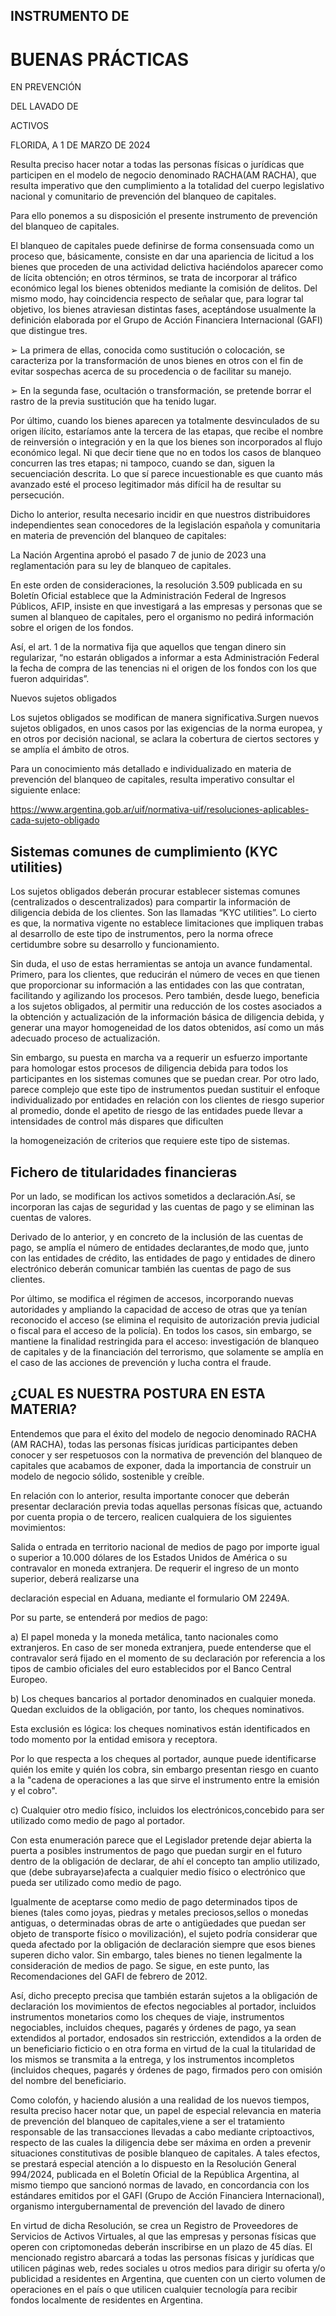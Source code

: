 ## INSTRUMENTO DE

# BUENAS PRÁCTICAS

EN PREVENCIÓN

DEL LAVADO DE

ACTIVOS

FLORIDA, A 1 DE MARZO DE 2024

Resulta preciso hacer notar a todas las personas físicas o jurídicas que participen en el modelo de negocio denominado RACHA(AM RACHA), que resulta imperativo que den cumplimiento a la totalidad del cuerpo legislativo nacional y comunitario de prevención del blanqueo de capitales. 

Para ello ponemos a su disposición el presente instrumento de prevención del blanqueo de capitales. 

El blanqueo de capitales puede definirse de forma consensuada como un proceso que, básicamente, consiste en dar una apariencia de licitud a los bienes que proceden de una actividad delictiva haciéndolos aparecer como de lícita obtención; en otros términos, se trata de incorporar al tráfico económico legal los bienes obtenidos mediante la comisión de delitos. Del mismo modo, hay coincidencia respecto de señalar que, para lograr tal objetivo, los bienes atraviesan distintas fases, aceptándose usualmente la definición elaborada por el Grupo de Acción Financiera Internacional (GAFI) que distingue tres. 

➢ La primera de ellas, conocida como sustitución o colocación, se caracteriza por la transformación de unos bienes en otros con el fin de evitar sospechas acerca de su procedencia o de facilitar su manejo. 

➢ En la segunda fase, ocultación o transformación, se pretende borrar el rastro de la previa sustitución que ha tenido lugar. 

Por último, cuando los bienes aparecen ya totalmente desvinculados de su origen ilícito, estaríamos ante la tercera de las etapas, que recibe el nombre de reinversión o integración y en la que los bienes son incorporados al flujo económico legal. Ni que decir tiene que no en todos los casos de blanqueo concurren las tres etapas; ni tampoco, cuando se dan, siguen la secuenciación descrita. Lo que sí parece incuestionable es que cuanto más avanzado esté el proceso legitimador más difícil ha de resultar su persecución. 

Dicho lo anterior, resulta necesario incidir en que nuestros distribuidores independientes sean conocedores de la legislación española y comunitaria en materia de prevención del blanqueo de capitales: 

La Nación Argentina aprobó el pasado 7 de junio de 2023 una reglamentación para su ley de blanqueo de capitales. 

En este orden de consideraciones, la resolución 3.509 publicada en su Boletín Oficial establece que la Administración Federal de Ingresos Públicos, AFIP, insiste en que investigará a las empresas y personas que se sumen al blanqueo de capitales, pero el organismo no pedirá información sobre el origen de los fondos. 

Así, el art. 1 de la normativa fija que aquellos que tengan dinero sin regularizar, “no estarán obligados a informar a esta Administración Federal la fecha de compra de las tenencias ni el origen de los fondos con los que fueron adquiridas”. 

Nuevos sujetos obligados

Los sujetos obligados se modifican de manera significativa.Surgen nuevos sujetos obligados, en unos casos por las exigencias de la norma europea, y en otros por decisión nacional, se aclara la cobertura de ciertos sectores y se amplía el ámbito de otros. 

Para un conocimiento más detallado e individualizado en materia de prevención del blanqueo de capitales, resulta imperativo consultar el siguiente enlace: 

https://www.argentina.gob.ar/uif/normativa-uif/resoluciones-aplicables-cada-sujeto-obligado 

## Sistemas comunes de cumplimiento (KYC utilities)

Los sujetos obligados deberán procurar establecer sistemas comunes (centralizados o descentralizados) para compartir la información de diligencia debida de los clientes. Son las llamadas “KYC utilities”. Lo cierto es que, la normativa vigente no establece limitaciones que impliquen trabas al desarrollo de este tipo de instrumentos, pero la norma ofrece certidumbre sobre su desarrollo y funcionamiento. 

Sin duda, el uso de estas herramientas se antoja un avance fundamental. Primero, para los clientes, que reducirán el número de veces en que tienen que proporcionar su información a las entidades con las que contratan, facilitando y agilizando los procesos. Pero también, desde luego, beneficia a los sujetos obligados, al permitir una reducción de los costes asociados a la obtención y actualización de la información básica de diligencia debida, y generar una mayor homogeneidad de los datos obtenidos, así como un más adecuado proceso de actualización. 

Sin embargo, su puesta en marcha va a requerir un esfuerzo importante para homologar estos procesos de diligencia debida para todos los participantes en los sistemas comunes que se puedan crear. Por otro lado, parece complejo que este tipo de instrumentos puedan sustituir el enfoque individualizado por entidades en relación con los clientes de riesgo superior al promedio, donde el apetito de riesgo de las entidades puede llevar a intensidades de control más dispares que dificulten

la homogeneización de criterios que requiere este tipo de sistemas. 

## Fichero de titularidades financieras

Por un lado, se modifican los activos sometidos a declaración.Así, se incorporan las cajas de seguridad y las cuentas de pago y se eliminan las cuentas de valores. 

Derivado de lo anterior, y en concreto de la inclusión de las cuentas de pago, se amplía el número de entidades declarantes,de modo que, junto con las entidades de crédito, las entidades de pago y entidades de dinero electrónico deberán comunicar también las cuentas de pago de sus clientes. 

Por último, se modifica el régimen de accesos, incorporando nuevas autoridades y ampliando la capacidad de acceso de otras que ya tenían reconocido el acceso (se elimina el requisito de autorización previa judicial o fiscal para el acceso de la policía). En todos los casos, sin embargo, se mantiene la finalidad restringida para el acceso: investigación de blanqueo de capitales y de la financiación del terrorismo, que solamente se amplía en el caso de las acciones de prevención y lucha contra el fraude. 

## ¿CUAL ES NUESTRA POSTURA EN ESTA MATERIA?

Entendemos que para el éxito del modelo de negocio denominado RACHA (AM RACHA), todas las personas físicas jurídicas participantes deben conocer y ser respetuosos con la normativa de prevención del blanqueo de capitales que acabamos de exponer, dada la importancia de construir un modelo de negocio sólido, sostenible y creíble. 

En relación con lo anterior, resulta importante conocer que deberán presentar declaración previa todas aquellas personas físicas que, actuando por cuenta propia o de tercero, realicen cualquiera de los siguientes movimientos:

Salida o entrada en territorio nacional de medios de pago por importe igual o superior a 10.000 dólares de los Estados Unidos de América o su contravalor en moneda extranjera. De requerir el ingreso de un monto superior, deberá realizarse una

declaración especial en Aduana, mediante el formulario OM 2249A. 

Por su parte, se entenderá por medios de pago:

a) El papel moneda y la moneda metálica, tanto nacionales como extranjeros. En caso de ser moneda extranjera, puede entenderse que el contravalor será fijado en el momento de su declaración por referencia a los tipos de cambio oficiales del euro establecidos por el Banco Central Europeo. 

b) Los cheques bancarios al portador denominados en cualquier moneda. Quedan excluidos de la obligación, por tanto, los cheques nominativos. 

Esta exclusión es lógica: los cheques nominativos están identificados en todo momento por la entidad emisora y receptora. 

Por lo que respecta a los cheques al portador, aunque puede identificarse quién los emite y quién los cobra, sin embargo presentan riesgo en cuanto a la "cadena de operaciones a las que sirve el instrumento entre la emisión y el cobro". 

c) Cualquier otro medio físico, incluidos los electrónicos,concebido para ser utilizado como medio de pago al portador. 

Con esta enumeración parece que el Legislador pretende dejar abierta la puerta a posibles instrumentos de pago que puedan surgir en el futuro dentro de la obligación de declarar, de ahí el concepto tan amplio utilizado, que (debe subrayarse)afecta a cualquier medio físico o electrónico que pueda ser utilizado como medio de pago. 

Igualmente de aceptarse como medio de pago determinados tipos de bienes (tales como joyas, piedras y metales preciosos,sellos o monedas antiguas, o determinadas obras de arte o antigüedades que puedan ser objeto de transporte físico o movilización), el sujeto podría considerar que queda afectado por la obligación de declaración siempre que esos bienes superen dicho valor. Sin embargo, tales bienes no tienen legalmente la consideración de medios de pago. Se sigue, en este punto, las Recomendaciones del GAFI de febrero de 2012. 

Así, dicho precepto precisa que también estarán sujetos a la obligación de declaración los movimientos de efectos negociables al portador, incluidos instrumentos monetarios como los cheques de viaje, instrumentos negociables, incluidos cheques, pagarés y órdenes de pago, ya sean extendidos al portador, endosados sin restricción, extendidos a la orden de un beneficiario ficticio o en otra forma en virtud de la cual la titularidad de los mismos se transmita a la entrega, y los instrumentos incompletos (incluidos cheques, pagarés y órdenes de pago, firmados pero con omisión del nombre del beneficiario.

Como colofón, y haciendo alusión a una realidad de los nuevos tiempos, resulta preciso hacer notar que, un papel de especial relevancia en materia de prevención del blanqueo de capitales,viene a ser el tratamiento responsable de las transacciones llevadas a cabo mediante criptoactivos, respecto de las cuales la diligencia debe ser máxima en orden a prevenir situaciones constitutivas de posible blanqueo de capitales. A tales efectos, se prestará especial atención a lo dispuesto en la Resolución General 994/2024, publicada en el Boletín Oficial de la República Argentina, al mismo tiempo que sancionó normas de lavado, en concordancia con los estándares emitidos por el GAFI (Grupo de Acción Financiera Internacional), organismo intergubernamental de prevención del lavado de dinero 

En virtud de dicha Resolución, se crea un Registro de Proveedores de Servicios de Activos Virtuales, al que las empresas y personas físicas que operen con criptomonedas deberán inscribirse en un plazo de 45 días. El mencionado registro abarcará a todas las personas físicas y jurídicas que utilicen páginas web, redes sociales u otros medios para dirigir su oferta y/o publicidad a residentes en Argentina, que cuenten con un cierto volumen de operaciones en el país o que utilicen cualquier tecnología para recibir fondos localmente de residentes en Argentina. 



